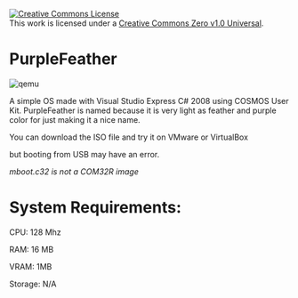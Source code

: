 <a rel="license" href="https://creativecommons.org/publicdomain/zero/1.0/"><img alt="Creative Commons License" style="border-width:0" src="![image](https://user-images.githubusercontent.com/87825411/128553715-23512aaa-e7dd-41f3-bf92-c338333e29d0.png)" /></a><br />This work is licensed under a <a rel="license" href="https://creativecommons.org/publicdomain/zero/1.0/">Creative Commons Zero v1.0 Universal</a>.
# PurpleFeather
![qemu](https://user-images.githubusercontent.com/87825411/128519628-7a49069c-4c94-42fc-ae91-532658db2275.jpg)

A simple OS made with Visual Studio Express C# 2008 using COSMOS User Kit. PurpleFeather is named because it is very light as feather and purple color for just making it a nice name.

You can download the ISO file and try it on VMware or VirtualBox

but booting from USB may have an error.

_mboot.c32 is not a COM32R image_

# System Requirements:

CPU: 128 Mhz

RAM: 16 MB

VRAM: 1MB

Storage: N/A
